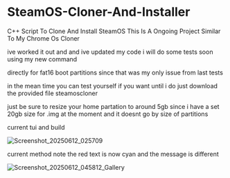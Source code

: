 # SteamOS-Cloner-And-Installer
C++ Script To Clone And Install SteamOS
This Is A Ongoing Project Similar To My Chrome Os Cloner

ive worked it out and and ive updated my code i will do some tests soon using my new command 

directly for fat16 boot partitions since that was my only issue from last tests

in the mean time you can test yourself if you want until i do just download the provided file steamoscloner

just be sure to resize your home partation to around 5gb since i have a set 20gb size for .img at the moment and it doesnt go by size of partitions


current tui and build

![Screenshot_20250612_025709](https://github.com/user-attachments/assets/17bedb0f-1c46-4b78-8449-da1fd349da8e)

current method note the red text is now cyan and the message is different 

![Screenshot_20250612_045812_Gallery](https://github.com/user-attachments/assets/f2e42a24-05d4-4d65-9929-d8018375b079)
